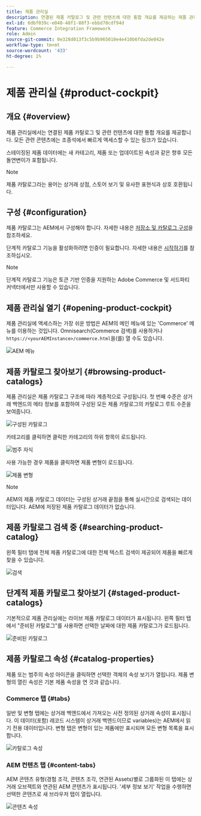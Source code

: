 ```yaml
---
title: 제품 관리실
description: 연결된 제품 카탈로그 및 관련 컨텐츠에 대한 통합 개요를 제공하는 제품 관리실을 사용하는 방법에 대해 알아봅니다.
exl-id: 6dbf039c-e040-48f1-88f3-ebbd70cdf94d
feature: Commerce Integration Framework
role: Admin
source-git-commit: 0e328d013f3c5b9b965010e4e410b6fda2de042e
workflow-type: tm+mt
source-wordcount: '433'
ht-degree: 1%

---
```


# 제품 관리실 {#product-cockpit}

## 개요 {#overview}

제품 관리실에서는 연결된 제품 카탈로그 및 관련 컨텐츠에 대한 통합 개요를 제공합니다. 모든 관련 콘텐츠에는 조종석에서 빠르게 액세스할 수 있는 링크가 있습니다.

스테이징된 제품 데이터에는 새 카테고리, 제품 또는 업데이트된 속성과 같은 향후 모든 돌연변이가 포함됩니다.

>[!NOTE]
>
>제품 카탈로그라는 용어는 상거래 상점, 스토어 보기 및 유사한 표현식과 상호 호환됩니다.

## 구성 {#configuration}

제품 카탈로그는 AEM에서 구성해야 합니다. 자세한 내용은 [저장소 및 카탈로그 구성](https://experienceleague.adobe.com/docs/experience-manager-cloud-service/content/content-and-commerce/storefront/getting-started.html?lang=ko#catalog)을 참조하세요.

단계적 카탈로그 기능을 활성화하려면 인증이 필요합니다. 자세한 내용은 [시작하기](https://experienceleague.adobe.com/docs/experience-manager-cloud-service/content/content-and-commerce/storefront/getting-started.html?lang=ko)를 참조하십시오.

>[!NOTE]
>
>단계적 카탈로그 기능은 토큰 기반 인증을 지원하는 Adobe Commerce 및 서드파티 커넥터에서만 사용할 수 있습니다.

## 제품 관리실 열기 {#opening-product-cockpit}

제품 관리실에 액세스하는 가장 쉬운 방법은 AEM의 메인 메뉴에 있는 &#39;Commerce&#39; 메뉴를 이용하는 것입니다. Omnisearch(Commerce 검색)를 사용하거나 `https://<yourAEMInstance>/commerce.html`을(를) 열 수도 있습니다.

![AEM 메뉴](../assets/aem-menu.png)

## 제품 카탈로그 찾아보기 {#browsing-product-catalogs}

제품 관리실은 제품 카탈로그 구조에 따라 계층적으로 구성됩니다. 첫 번째 수준은 상거래 백엔드의 메타 정보를 포함하여 구성된 모든 제품 카탈로그의 카탈로그 루트 수준을 보여줍니다.

![구성된 카탈로그](../assets/catalog-overview.png)

카테고리를 클릭하면 클릭한 카테고리의 하위 항목이 로드됩니다.

![범주 자식](../assets/catalog-category-children.png)

사용 가능한 경우 제품을 클릭하면 제품 변형이 로드됩니다.

![제품 변형](../assets/catalog-product-variation.png)

>[!NOTE]
>
>AEM의 제품 카탈로그 데이터는 구성된 상거래 끝점을 통해 실시간으로 검색되는 데이터입니다. AEM에 저장된 제품 카탈로그 데이터가 없습니다.

## 제품 카탈로그 검색 중 {#searching-product-catalog}

왼쪽 필터 탭에 전체 제품 카탈로그에 대한 전체 텍스트 검색이 제공되어 제품을 빠르게 찾을 수 있습니다.

![검색](../assets/search-cockpit.png)

## 단계적 제품 카탈로그 찾아보기 {#staged-product-catalogs}

기본적으로 제품 관리실에는 라이브 제품 카탈로그 데이터가 표시됩니다. 왼쪽 필터 탭에서 &quot;준비된 카탈로그&quot;를 사용하면 선택한 날짜에 대한 제품 카탈로그가 로드됩니다.

![준비된 카탈로그](../assets/staged-cockpit.png)

## 제품 카탈로그 속성 {#catalog-properties}

제품 또는 범주의 속성 아이콘을 클릭하면 선택한 객체의 속성 보기가 열립니다. 제품 변형의 열린 속성은 기본 제품 속성을 연 것과 같습니다.

### Commerce 탭 {#tabs}

일반 및 변형 탭에는 상거래 백엔드에서 가져오는 사전 정의된 상거래 속성이 표시됩니다. 이 데이터(포함) 레코드 시스템이 상거래 백엔드이므로 variables)는 AEM에서 읽기 전용 데이터입니다. 변형 탭은 변형이 있는 제품에만 표시되며 모든 변형 목록을 표시합니다.

![카탈로그 속성](../assets/catalog-properties.png)

### AEM 컨텐츠 탭 {#content-tabs}

AEM 콘텐츠 유형(경험 조각, 콘텐츠 조각, 연관된 Assets)별로 그룹화된 이 탭에는 상거래 오브젝트와 연관된 AEM 콘텐츠가 표시됩니다. &#39;세부 정보 보기&#39; 작업을 수행하면 선택한 콘텐츠로 새 브라우저 탭이 열립니다.

![콘텐츠 속성](../assets/content-properties.png)
